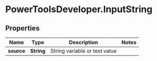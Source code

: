 # PowerToolsDeveloper.InputString

## Properties

Name | Type | Description | Notes
------------ | ------------- | ------------- | -------------
**source** | **String** | String variable or text value | 


